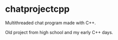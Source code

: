 # chatprojectcpp

Multithreaded chat program made with C++.

Old project from high school and my early C++ days.
